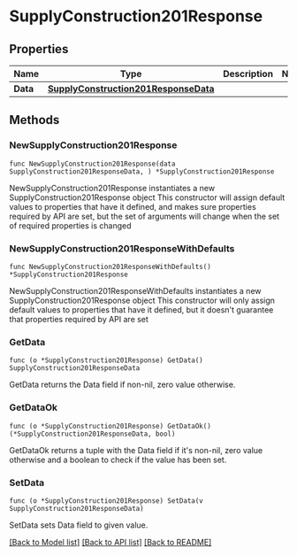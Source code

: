 # SupplyConstruction201Response

## Properties

Name | Type | Description | Notes
------------ | ------------- | ------------- | -------------
**Data** | [**SupplyConstruction201ResponseData**](SupplyConstruction201ResponseData.md) |  | 

## Methods

### NewSupplyConstruction201Response

`func NewSupplyConstruction201Response(data SupplyConstruction201ResponseData, ) *SupplyConstruction201Response`

NewSupplyConstruction201Response instantiates a new SupplyConstruction201Response object
This constructor will assign default values to properties that have it defined,
and makes sure properties required by API are set, but the set of arguments
will change when the set of required properties is changed

### NewSupplyConstruction201ResponseWithDefaults

`func NewSupplyConstruction201ResponseWithDefaults() *SupplyConstruction201Response`

NewSupplyConstruction201ResponseWithDefaults instantiates a new SupplyConstruction201Response object
This constructor will only assign default values to properties that have it defined,
but it doesn't guarantee that properties required by API are set

### GetData

`func (o *SupplyConstruction201Response) GetData() SupplyConstruction201ResponseData`

GetData returns the Data field if non-nil, zero value otherwise.

### GetDataOk

`func (o *SupplyConstruction201Response) GetDataOk() (*SupplyConstruction201ResponseData, bool)`

GetDataOk returns a tuple with the Data field if it's non-nil, zero value otherwise
and a boolean to check if the value has been set.

### SetData

`func (o *SupplyConstruction201Response) SetData(v SupplyConstruction201ResponseData)`

SetData sets Data field to given value.



[[Back to Model list]](../README.md#documentation-for-models) [[Back to API list]](../README.md#documentation-for-api-endpoints) [[Back to README]](../README.md)


